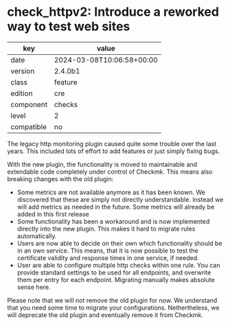[//]: # (werk v2)
# check_httpv2: Introduce a reworked way to test web sites

key        | value
---------- | ---
date       | 2024-03-08T10:06:58+00:00
version    | 2.4.0b1
class      | feature
edition    | cre
component  | checks
level      | 2
compatible | no

The legacy http monitoring plugin caused quite some trouble over the last
years. This included lots of effort to add features or just simply fixing
bugs.

With the new plugin, the functionality is moved to maintainable and
extendable code completely under control of Checkmk. This means also
breaking changes with the old plugin:

* Some metrics are not available anymore as it has been known. We
  discovered that these are simply not directly understandable. Instead we
  will add metrics as needed in the future. Some metrics will already be
  added in this first release
* Some functionality has been a workaround and is now implemented directly
  into the new plugin. This makes it hard to migrate rules automatically.
* Users are now able to decide on their own which functionality should be
  in an own service. This means, that it is now possible to test the
  certificate validity and response times in one service, if needed.
* User are able to configure multiple http checks within one rule. You can
  provide standard settings to be used for all endpoints, and overwrite
  them per entry for each endpoint. Migrating manually makes absolute
  sense here.

Please note that we will not remove the old plugin for now. We understand
that you need some time to migrate your configurations. Nethertheless, we
will deprecate the old plugin and eventually remove it from Checkmk.
